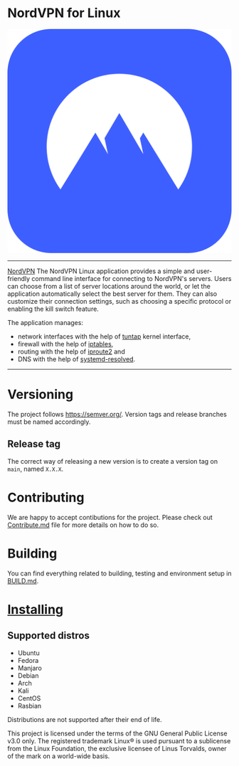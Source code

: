 # NordVPN for Linux

![icon](./assets/icon.svg)

---

[NordVPN](https://nordvpn.com/features/) The NordVPN Linux application provides a simple and user-friendly command line interface for connecting to NordVPN's servers.
Users can choose from a list of server locations around the world, or let the application automatically select the best server for them. 
They can also customize their connection settings, such as choosing a specific protocol or enabling the kill switch feature.


The application manages:
- network interfaces with the help of [tuntap](https://elixir.bootlin.com/linux/v6.0/source/Documentation/networking/tuntap.rst) kernel interface,
- firewall with the help of [iptables](https://www.netfilter.org/projects/iptables/index.html),
- routing with the help of [iproute2](https://wiki.linuxfoundation.org/networking/iproute2) and
- DNS with the help of [systemd-resolved](https://www.freedesktop.org/software/systemd/man/systemd-resolved.service.html).

---

# Versioning
The project follows https://semver.org/. Version tags and release branches must be named accordingly.

## Release tag
The correct way of releasing a new version is to create a version tag on `main`, named `X.X.X`.

# Contributing
We are happy to accept contibutions for the project. Please check out [Contribute.md](./CONTRIBUTE.md) file for more details on how to do so.

# Building
You can find everything related to building, testing and environment setup in [BUILD.md](BUILD.md).

# [Installing](https://nordvpn.com/download/linux/#install-nordvpn)

## Supported distros
* Ubuntu
* Fedora
* Manjaro
* Debian
* Arch
* Kali
* CentOS
* Rasbian

Distributions are not supported after their end of life.

This project is licensed under the terms of the GNU General Public License v3.0 only.
The registered trademark Linux® is used pursuant to a sublicense from the Linux Foundation, the exclusive licensee of Linus Torvalds, owner of the mark on a world-wide basis.
